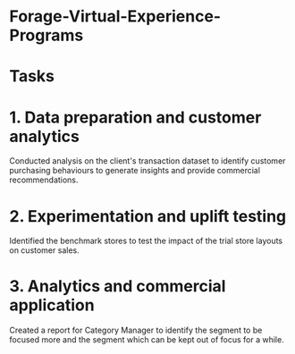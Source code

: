 # Forage-Virtual-Experience-Programs

# Tasks

# 1. Data preparation and customer analytics
Conducted analysis on the client's transaction dataset to identify customer purchasing behaviours to generate insights and provide commercial recommendations.

# 2. Experimentation and uplift testing
Identified the benchmark stores to test the impact of the trial store layouts on customer sales.

# 3. Analytics and commercial application
Created a report for Category Manager to identify the segment to be focused more and the segment which can be kept out of focus for a while.
